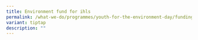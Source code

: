 ```yaml
---
title: Environment fund for ihls
permalink: /what-we-do/programmes/youth-for-the-environment-day/funding/environment-fund-for-ihls/
variant: tiptap
description: ""
---
```

